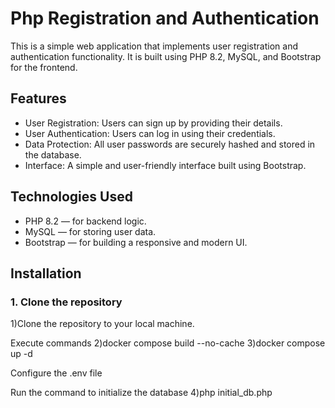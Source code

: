 #  Php Registration and Authentication  
This is a simple web application that implements user registration and authentication functionality. It is built using PHP 8.2, MySQL, and Bootstrap for the frontend.

## Features

- User Registration: Users can sign up by providing their details.
- User Authentication: Users can log in using their credentials.
- Data Protection: All user passwords are securely hashed and stored in the database.
- Interface: A simple and user-friendly interface built using Bootstrap.

## Technologies Used

- PHP 8.2 — for backend logic.
- MySQL — for storing user data.
- Bootstrap — for building a responsive and modern UI.

## Installation

### 1. Clone the repository

1)Clone the repository to your local machine.

Execute commands
2)docker compose build --no-cache
3)docker compose up -d

Configure the .env file

Run the command to initialize the database
4)php initial_db.php
